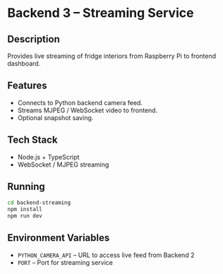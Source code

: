 # Backend 3 – Streaming Service

## Description

Provides live streaming of fridge interiors from Raspberry Pi to frontend dashboard.

## Features

* Connects to Python backend camera feed.
* Streams MJPEG / WebSocket video to frontend.
* Optional snapshot saving.

## Tech Stack

* Node.js + TypeScript
* WebSocket / MJPEG streaming

## Running

```bash
cd backend-streaming
npm install
npm run dev
```

## Environment Variables

* `PYTHON_CAMERA_API` – URL to access live feed from Backend 2
* `PORT` – Port for streaming service
